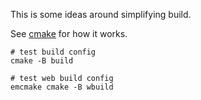 This is some ideas around simplifying build.

See [cmake](CMakeLists.txt) for how it works.

```
# test build config
cmake -B build

# test web build config
emcmake cmake -B wbuild

```
